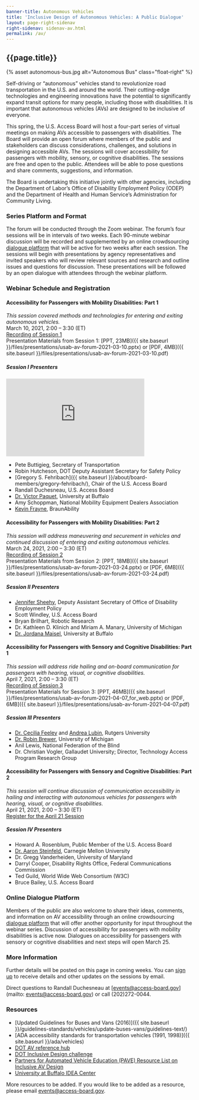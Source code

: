 ```yaml
---
banner-title: Autonomous Vehicles
title: 'Inclusive Design of Autonomous Vehicles: A Public Dialogue'
layout: page-right-sidenav
right-sidenav: sidenav-av.html
permalink: /av/
---
```

## {{page.title}}

{% asset autonomous-bus.jpg alt="Autonomous Bus" class="float-right" %}

Self-driving or “autonomous” vehicles stand to revolutionize road transportation in the U.S. and around the world. Their cutting-edge technologies and engineering innovations have the potential to significantly expand transit options for many people, including those with disabilities. It is important that autonomous vehicles (AVs) are designed to be inclusive of everyone.   

This spring, the U.S. Access Board will host a four-part series of virtual meetings on making AVs accessible to passengers with disabilities. The Board will provide an open forum where members of the public and stakeholders can discuss considerations, challenges, and solutions in designing accessible AVs. The sessions will cover accessibility for passengers with mobility, sensory, or cognitive disabilities. The sessions are free and open to the public. Attendees will be able to pose questions and share comments, suggestions, and information. 

The Board is undertaking this initiative jointly with other agencies, including the Department of Labor’s Office of Disability Employment Policy (ODEP) and the Department of Health and Human Service’s Administration for Community Living. 

### Series Platform and Format 

The forum will be conducted through the Zoom webinar. The forum’s four sessions will be in intervals of two weeks. Each 90-minute webinar discussion will be recorded and supplemented by an online crowdsourcing [dialogue platform](https://transportationinnovation.ideascale.com/) that will be active for two weeks after each session. The sessions will begin with presentations by agency representatives and invited speakers who will review relevant sources and research and outline issues and questions for discussion. These presentations will be followed by an open dialogue with attendees through the webinar platform.

### Webinar Schedule and Registration

#### Accessibility for Passengers with Mobility Disabilities: Part 1

*This session covered methods and technologies for entering and exiting autonomous vehicles.* \
March 10, 2021, 2:00 – 3:30 (ET) \
[Recording of Session 1](https://www.youtube.com/watch?v=xI1j1V1SyjE) \
Presentation Materials from Session 1: [PPT, 23MB]({{ site.baseurl }}/files/presentations/usab-av-forum-2021-03-10.pptx) or [PDF, 4MB]({{ site.baseurl }}/files/presentations/usab-av-forum-2021-03-10.pdf)

##### Session I Presenters

<div class="margin-x-10"><iframe sandbox title="Welcome message from Pete Buttigieg, introduction avideo" width="373" height="210" src="https://www.youtube.com/embed/WPP4s413T6k" frameborder="0" allow="accelerometer; clipboard-write; encrypted-media; gyroscope; picture-in-picture" allowfullscreen></iframe></div>

* Pete Buttigieg, Secretary of Transportation 
* Robin Hutcheson, DOT Deputy Assistant Secretary for Safety Policy
* [Gregory S. Fehribach]({{ site.baseurl }}/about/board-members/gregory-fehribach/), Chair of the U.S. Access Board
*	Randall Duchesneau, U.S. Access Board
*	[Dr. Victor Paquet](http://engineering.buffalo.edu/industrial-systems/people/faculty-directory/paquet-victor.html), University at Buffalo
*	Amy Schoppman, National Mobility Equipment Dealers Association
*	[Kevin Frayne](https://www.linkedin.com/in/kevin-frayne-3635545/), BraunAbility

#### Accessibility for Passengers with Mobility Disabilities: Part 2

*This session will address maneuvering and securement in vehicles and continued discussion of entering and exiting autonomous vehicles.* \
March 24, 2021, 2:00 – 3:30 (ET) \
[Recording of Session 2](https://youtu.be/d9xc-mRrlxY?t=38) \
Presentation Materials from Session 2: [PPT, 18MB]({{ site.baseurl }}/files/presentations/usab-av-forum-2021-03-24.pptx) or [PDF, 6MB]({{ site.baseurl }}/files/presentations/usab-av-forum-2021-03-24.pdf)

##### Session II Presenters

*	[Jennifer Sheehy](https://www.dol.gov/agencies/odep/about/organizational-chart/deputy-assistant-secretary), Deputy Assistant Secretary of Office of Disability Employment Policy
*	Scott Windley, U.S. Access Board
*	Bryan Brilhart, Robotic Research
*	Dr. Kathleen D. Klinich and Miriam A. Manary, University of Michigan 
*	[Dr. Jordana Maisel](http://ap.buffalo.edu/People/faculty.host.html/content/shared/ap/students-faculty-alumni/faculty/Maisel.detail.html), University at Buffalo

#### Accessibility for Passengers with Sensory and Cognitive Disabilities: Part 1

*This session will address ride hailing and on-board communication for passengers with hearing, visual, or cognitive disabilities.* \
April 7, 2021, 2:00 – 3:30 (ET) \
[Recording of Session 3](https://youtu.be/nfh-MpcNCB8) \
Presentation Materials for Session 3: [PPT, 46MB]({{ site.baseurl }}/files/presentations/usab-av-forum-2021-04-07_for_web.pptx) or [PDF, 6MB]({{ site.baseurl }}/files/presentations/usab-av-forum-2021-04-07.pdf)

##### Session III Presenters

* [Dr. Cecilia Feeley](http://cait.rutgers.edu/autism-project) and [Andrea Lubin](http://vtc.rutgers.edu/51), Rutgers University 
* [Dr. Robin Brewer](http://robinbrewer.com), University of Michigan
* Anil Lewis, National Federation of the Blind
* Dr. Christian Vogler, Gallaudet University; Director, Technology Access Program Research Group

#### Accessibility for Passengers with Sensory and Cognitive Disabilities: Part 2

*This session will continue discussion of communication accessibility in hailing and interacting with autonomous vehicles for passengers with hearing, visual, or cognitive disabilities.* \
April 21, 2021, 2:00 – 3:30 (ET) \
[Register for the April 21 Session](https://www.zoomgov.com/webinar/register/WN_FOFPmlQtRC6Jconf5-vvxg)

##### Session IV Presenters

* Howard A. Rosenblum, Public Member of the U.S. Access Board
* [Dr. Aaron Steinfeld](https://tbd.ri.cmu.edu/), Carnegie Mellon University
* Dr. Gregg Vanderheiden, University of Maryland
* Darryl Cooper, Disability Rights Office, Federal Communications Commission
* Ted Guild, World Wide Web Consortium (W3C)
* Bruce Bailey, U.S. Access Board

### Online Dialogue Platform

Members of the public are also welcome to share their ideas, comments, and information on AV accessibility through an online crowdsourcing [dialogue platform](https://transportationinnovation.ideascale.com/) that will offer another opportunity for input throughout the webinar series. Discussion of accessibility for passengers with mobility disabilities is active now. Dialogues on accessibility for passengers with sensory or cognitive disabilities and next steps will open March 25.  

### More Information 

Further details will be posted on this page in coming weeks. You can [sign up](https://public.govdelivery.com/accounts/USACCESS/subscriber/new?topic_id=USACCESS_13) to receive details and other updates on the sessions by email.   

Direct questions to Randall Duchesneau at [events@access-board.gov](mailto: events@access-board.gov) or call (202)272-0044.

### Resources

* [Updated Guidelines for Buses and Vans (2016)]({{ site.baseurl }}/guidelines-standards/vehicles/update-buses-vans/guidelines-text/)
* [ADA accessibility standards for transportation vehicles (1991, 1998)]({{ site.baseurl }}/ada/vehicles)
* [DOT AV reference hub](http://www.transportation.gov/AV/hub)
* [DOT Inclusive Design challenge](http://www.transportation.gov/AV/hub)
* [Partners for Automated Vehicle Education (PAVE) Resource List on Inclusive AV Design](https://pavecampaign.org/avs-for-all-inspiring-solutions-for-accessible-design-additional-resources)
* [University at Buffalo IDEA Center](http://idea.ap.buffalo.edu)

More resources to be added. If you would like to be added as a resource, please email <events@access-board.gov>.
